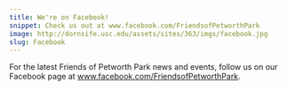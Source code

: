 ```yaml
---
title: We're on Facebook!
snippet: Check us out at www.facebook.com/FriendsofPetworthPark
image: http://dornsife.usc.edu/assets/sites/363/imgs/facebook.jpg
slug: Facebook
---
```


For the latest Friends of Petworth Park news and events, follow us on our Facebook page at www.facebook.com/FriendsofPetworthPark.
